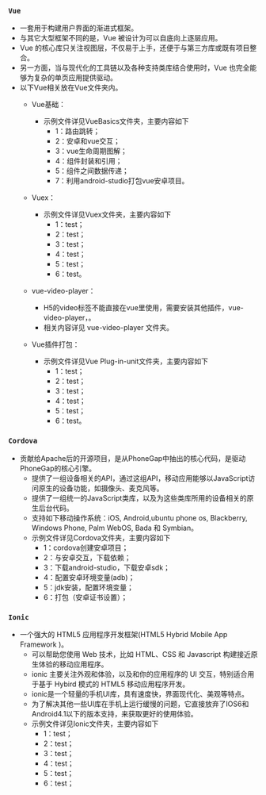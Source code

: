 ### `Vue`
* 一套用于构建用户界面的渐进式框架。
* 与其它大型框架不同的是，Vue 被设计为可以自底向上逐层应用。
* Vue 的核心库只关注视图层，不仅易于上手，还便于与第三方库或既有项目整合。
* 另一方面，当与现代化的工具链以及各种支持类库结合使用时，Vue 也完全能够为复杂的单页应用提供驱动。
* 以下Vue相关放在Vue文件夹内。
    * Vue基础：  
        * 示例文件详见VueBasics文件夹，主要内容如下        
            * 1：路由跳转；
            * 2：安卓和vue交互；
            * 3：vue生命周期图解；
            * 4：组件封装和引用；
            * 5：组件之间数据传递；
            * 7：利用android-studio打包vue安卓项目。

    * Vuex：
        * 示例文件详见Vuex文件夹，主要内容如下
            * 1：test；
            * 2：test；
            * 3：test；
            * 4：test；
            * 5：test；
            * 6：test。
    * vue-video-player：
        * H5的video标签不能直接在vue里使用，需要安装其他插件，vue-video-player，。  
        * 相关内容详见 vue-video-player 文件夹。  
        
    * Vue插件打包：
        * 示例文件详见Vue Plug-in-unit文件夹，主要内容如下
            * 1：test；
            * 2：test；
            * 3：test；
            * 4：test；
            * 5：test；
            * 6：test。          
        
### `Cordova`
* 贡献给Apache后的开源项目，是从PhoneGap中抽出的核心代码，是驱动PhoneGap的核心引擎。  
    * 提供了一组设备相关的API，通过这组API，移动应用能够以JavaScript访问原生的设备功能，如摄像头、麦克风等。
    * 提供了一组统一的JavaScript类库，以及为这些类库所用的设备相关的原生后台代码。
    * 支持如下移动操作系统：iOS, Android,ubuntu phone os, Blackberry, Windows Phone, Palm WebOS, Bada 和 Symbian。
    * 示例文件详见Cordova文件夹，主要内容如下
        * 1：cordova创建安卓项目；
        * 2：与安卓交互，下载依赖；
        * 3：下载android-studio，下载安卓sdk；
        * 4：配置安卓环境变量(adb)；
        * 5：jdk安装，配置环境变量；
        * 6：打包（安卓证书设置）；
        
### `Ionic`
* 一个强大的 HTML5 应用程序开发框架(HTML5 Hybrid Mobile App Framework )。
    * 可以帮助您使用 Web 技术，比如 HTML、CSS 和 Javascript 构建接近原生体验的移动应用程序。    
    * ionic 主要关注外观和体验，以及和你的应用程序的 UI 交互，特别适合用于基于 Hybird 模式的 HTML5 移动应用程序开发。
    * ionic是一个轻量的手机UI库，具有速度快，界面现代化、美观等特点。
    * 为了解决其他一些UI库在手机上运行缓慢的问题，它直接放弃了IOS6和Android4.1以下的版本支持，来获取更好的使用体验。   
    * 示例文件详见Ionic文件夹，主要内容如下
        * 1：test；
        * 2：test；
        * 3：test；
        * 4：test；
        * 5：test；
        * 6：test；




        


